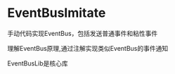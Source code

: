# EventBusImitate
手动代码实现EventBus，包括发送普通事件和粘性事件

理解EventBus原理,通过注解实现类似EventBus的事件通知

EventBusLib是核心库
